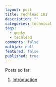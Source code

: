 ```yaml
---
layout: post
title: Techlead 101
description: ""
categories: technical
tags:
  - geeky
  - techlead
comments: false
mathjax: null
featured: false
published: true
---
```



Posts so far:

1. [Introduction]({{site.url}}/technical/techlead-101-intro/)
